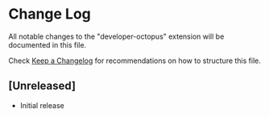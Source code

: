 # Change Log

All notable changes to the "developer-octopus" extension will be documented in this file.

Check [Keep a Changelog](http://keepachangelog.com/) for recommendations on how to structure this file.

## [Unreleased]

- Initial release